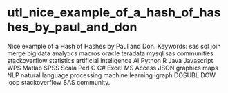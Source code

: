 # utl_nice_example_of_a_hash_of_hashes_by_paul_and_don
Nice example of a Hash of Hashes by Paul and Don.  Keywords: sas sql join merge big data analytics macros oracle teradata mysql sas communities stackoverflow statistics artificial inteligence AI Python R Java Javascript WPS Matlab SPSS Scala Perl C C# Excel MS Access JSON graphics maps NLP natural language processing machine learning igraph DOSUBL DOW loop stackoverflow SAS community.
